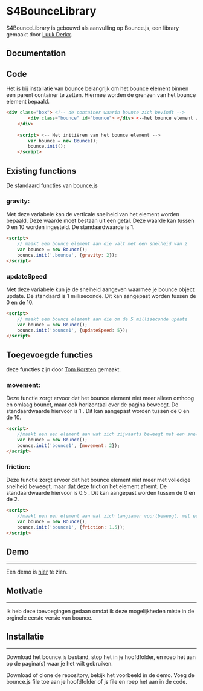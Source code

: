 # S4BounceLibrary

S4BounceLibrary is gebouwd als aanvulling op Bounce.js, een library gemaakt door [Luuk Derkx](https://github.com/drkx/bounce).


## Documentation

## Code
Het is bij installatie van bounce belangrijk om het bounce element binnen een parent container te zetten. Hiermee worden de grenzen van het bounce element bepaald. 
```html
<div class="box"> <!-- de container waarin bounce zich bevindt -->
        <div class="bounce" id="bounce"> </div> <--het bounce element zelf -->
    </div>
	
    <script> <-- Het initiëren van het bounce element -->
        var bounce = new Bounce();
        bounce.init();
    </script>
```

## Existing functions
De standaard functies van bounce.js

### gravity:
Met deze variabele kan de verticale snelheid van het element worden bepaald. Deze waarde moet bestaan uit een getal. Deze waarde kan tussen 0 en 10 worden ingesteld. De standaardwaarde is 1.
```html
<script>
	// maakt een bounce element aan die valt met een snelheid van 2
    var bounce = new Bounce();
    bounce.init('.bounce', {gravity: 2});
</script>
```

### updateSpeed
Met deze variabele kun je de snelheid aangeven waarmee je bounce object update. De standaard is 1 milliseconde. Dit kan aangepast worden tussen de 0 en de 10.
```html
<script>
    // maakt een bounce element aan die om de 5 milliseconde update
    var bounce = new Bounce();
    bounce.init('bounce1', {updateSpeed: 5});
</script>
```

## Toegevoegde functies
deze functies zijn door [Tom Korsten](https://github.com/tomtomtom453) gemaakt. 

### movement:
Deze functie zorgt ervoor dat het bounce element niet meer alleen omhoog en omlaag bounct, maar ook horizontaal over de pagina beweegt. De standaardwaarde hiervoor is 1 . Dit kan aangepast worden tussen de 0 en de 10.
```html
<script>
    //maakt een een element aan wat zich zijwaarts beweegt met een snelheid van 2
    var bounce = new Bounce();
    bounce.init('bounce1', {movement: 2});
</script>
```

### friction:
Deze functie zorgt ervoor dat het bounce element niet meer met volledige snelheid beweegt, maar dat deze friction het element afremt. De standaardwaarde hiervoor is 0.5 . Dit kan aangepast worden tussen de 0 en de 2.
```html
<script>
    //maakt een een element aan wat zich langzamer voortbeweegt, met een friction van 1.5
    var bounce = new Bounce();
    bounce.init('bounce1', {friction: 1.5});
</script>
```

## Demo 
---
Een demo is [hier](http://i369005.hera.fhict.nl/PersonalBounce/demo/) te zien.

## Motivatie
---
Ik heb deze toevoegingen gedaan omdat ik deze mogelijkheden miste in de orginele eerste versie van bounce.


## Installatie
---
Download het bounce.js bestand, stop het in je hoofdfolder, en  roep het aan op de pagina(s) waar je het wilt gebruiken.

Download of clone de repository, bekijk het voorbeeld in de demo. 
Voeg de bounce.js file toe aan je hoofdfolder of js file en roep het aan in de code.
